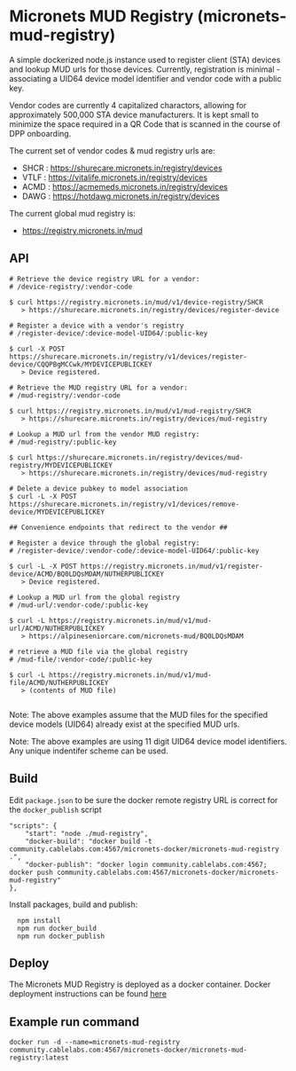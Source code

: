 # Micronets MUD Registry (micronets-mud-registry)

A simple dockerized node.js instance used to register client (STA) devices and lookup MUD urls for those devices. Currently, registration is minimal - associating a UID64 device model identifier and vendor code with a public key.

Vendor codes are currently 4 capitalized charactors, allowing for approximately 500,000 STA device manufacturers. It is kept small to minimize the space required in a QR Code that is scanned in the course of DPP onboarding.

The current set of vendor codes & mud registry urls are:

- SHCR : https://shurecare.micronets.in/registry/devices
- VTLF : https://vitalife.micronets.in/registry/devices
- ACMD : https://acmemeds.micronets.in/registry/devices
- DAWG : https://hotdawg.micronets.in/registry/devices

The current global mud registry is:

- https://registry.micronets.in/mud

## API

```
# Retrieve the device registry URL for a vendor:
# /device-registry/:vendor-code

$ curl https://registry.micronets.in/mud/v1/device-registry/SHCR
   > https://shurecare.micronets.in/registry/devices/register-device

# Register a device with a vendor's registry
# /register-device/:device-model-UID64/:public-key

$ curl -X POST https://shurecare.micronets.in/registry/v1/devices/register-device/CQQPBgMCCwk/MYDEVICEPUBLICKEY
   > Device registered.

# Retrieve the MUD registry URL for a vendor:
# /mud-registry/:vendor-code

$ curl https://registry.micronets.in/mud/v1/mud-registry/SHCR
   > https://shurecare.micronets.in/registry/devices/mud-registry

# Lookup a MUD url from the vendor MUD registry:
# /mud-registry/:public-key

$ curl https://shurecare.micronets.in/registry/devices/mud-registry/MYDEVICEPUBLICKEY
   > https://shurecare.micronets.in/registry/devices/mud-registry

# Delete a device pubkey to model association
$ curl -L -X POST https://shurecare.micronets.in/registry/v1/devices/remove-device/MYDEVICEPUBLICKEY

## Convenience endpoints that redirect to the vendor ##

# Register a device through the global registry:
# /register-device/:vendor-code/:device-model-UID64/:public-key

$ curl -L -X POST https://registry.micronets.in/mud/v1/register-device/ACMD/BQ0LDQsMDAM/NUTHERPUBLICKEY
   > Device registered.

# Lookup a MUD url from the global registry
# /mud-url/:vendor-code/:public-key

$ curl -L https://registry.micronets.in/mud/v1/mud-url/ACMD/NUTHERPUBLICKEY
   > https://alpineseniorcare.com/micronets-mud/BQ0LDQsMDAM

# retrieve a MUD file via the global registry
# /mud-file/:vendor-code/:public-key

$ curl -L https://registry.micronets.in/mud/v1/mud-file/ACMD/NUTHERPUBLICKEY
   > (contents of MUD file)


```

Note: The above examples assume that the MUD files for the specified device models (UID64) already exist at the specified MUD urls.

Note: The above examples are using 11 digit UID64 device model identifiers. Any unique indentifer scheme can be used.


## Build
Edit `package.json` to be sure the docker remote registry URL is correct for the `docker_publish` script

```  
"scripts": {
    "start": "node ./mud-registry",
    "docker-build": "docker build -t community.cablelabs.com:4567/micronets-docker/micronets-mud-registry .",
    "docker-publish": "docker login community.cablelabs.com:4567; docker push community.cablelabs.com:4567/micronets-docker/micronets-mud-registry"
},
```
Install packages, build and publish:
```
  npm install
  npm run docker_build
  npm run docker_publish
```
## Deploy
The Micronets MUD Registry is deployed as a docker container.
Docker deployment instructions can be found [here](https://github.com/cablelabs/micronets/wiki/Docker-Deployment-Guide)

## Example run command
```
docker run -d --name=micronets-mud-registry community.cablelabs.com:4567/micronets-docker/micronets-mud-registry:latest
```
